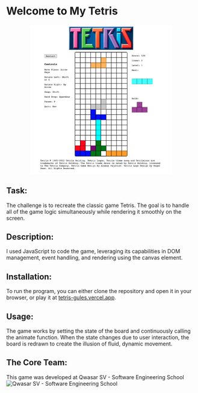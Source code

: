 <h1>Welcome to My Tetris</h1>
<div style='text-align:center;'>
    <img src='./assets/images/Tetris_screenshot.png' width='75%' alt='screenshot'>
</div>


<h2>Task:</h2>
<p>The challenge is to recreate the classic game Tetris. The goal is to handle all of the game logic simultaneously while rendering it smoothly on the screen.</p>

<h2>Description:</h2>
<p>I used JavaScript to code the game, leveraging its capabilities in DOM management, event handling, and rendering using the canvas element.</p>

<h2>Installation:</h2>
<p>To run the program, you can either clone the repository and open it in your browser, or play it at <a href='tetris-gules.vercel.app'>tetris-gules.vercel.app</a>.</p>

<h2>Usage:</h2>
<p>The game works by setting the state of the board and continuously calling the animate function. When the state changes due to user interaction, the board is redrawn to create the illusion of fluid, dynamic movement.</p>

<h2>The Core Team:</h2>
<p>This game was developed at Qwasar SV - Software Engineering School <img alt='Qwasar SV - Software Engineering School's Logo' src='https://storage.googleapis.com/qwasar-public/qwasar-logo_50x50.png' width='20px'></p>
